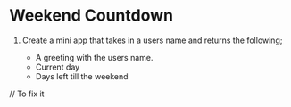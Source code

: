 # Weekend Countdown

1. Create a mini app that takes in a users name and returns the following;

    - A greeting with the users name.
    - Current day
    - Days left till the weekend

// To fix it
